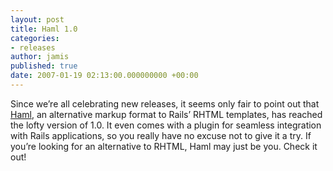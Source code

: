 ```yaml
---
layout: post
title: Haml 1.0
categories:
- releases
author: jamis
published: true
date: 2007-01-19 02:13:00.000000000 +00:00
---
```

<p>Since we&#8217;re all celebrating new releases, it seems only fair to point out that <a href="http://haml.hamptoncatlin.com/">Haml</a>, an alternative markup format to Rails&#8217; <span class="caps">RHTML</span> templates, has reached the lofty version of 1.0. It even comes with a plugin for seamless integration with Rails applications, so you really have no excuse not to give it a try. If you&#8217;re looking for an alternative to <span class="caps">RHTML</span>, Haml may just be you. Check it out!</p>
